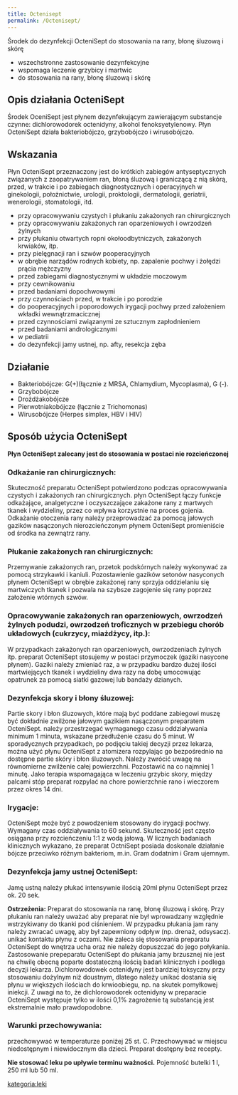 ```yaml
---
title: Octenisept
permalink: /Octenisept/
---
```


Środek do dezynfekcji OcteniSept do stosowania na rany, błonę śluzową i skórę

-   wszechstronne zastosowanie dezynfekcyjne
-   wspomaga leczenie grzybicy i martwic
-   do stosowania na rany, błonę śluzową i skórę

Opis działania OcteniSept
-------------------------

Środek OceniSept jest płynem dezynfekującym zawierającym substancje czynne: dichlorowodorek octenidyny, alkohol fenoksyetylenowy. Płyn OcteniSept działa bakteriobójczo, grzybobójczo i wirusobójczo.

Wskazania
---------

Płyn OcteniSept przeznaczony jest do krótkich zabiegów antyseptycznych związanych z zaopatrywaniem ran, błoną śluzową i graniczącą z nią skórą, przed, w trakcie i po zabiegach diagnostycznych i operacyjnych w ginekologii, położnictwie, urologii, proktologii, dermatologii, geriatrii, wenerologii, stomatologii, itd.

-   przy opracowywaniu czystych i płukaniu zakażonych ran chirurgicznych
-   przy opracowywaniu zakażonych ran oparzeniowych i owrzodzeń żylnych
-   przy płukaniu otwartych ropni okołoodbytniczych, zakażonych krwiaków, itp.
-   przy pielęgnacji ran i szwów pooperacyjnych
-   w obrębie narządów rodnych kobiety, np. zapalenie pochwy i żołędzi prącia mężczyzny
-   przed zabiegami diagnostycznymi w układzie moczowym
-   przy cewnikowaniu
-   przed badaniami dopochwowymi
-   przy czynnościach przed, w trakcie i po porodzie
-   do pooperacyjnych i poporodowych irygacji pochwy przed założeniem wkładki wewnątrzmacicznej
-   przed czynnościami związanymi ze sztucznym zapłodnieniem
-   przed badaniami andrologicznymi
-   w pediatrii
-   do dezynfekcji jamy ustnej, np. afty, resekcja zęba

Działanie
---------

-   Bakteriobójcze: G(+)(łącznie z MRSA, Chlamydium, Mycoplasma), G (-).
-   Grzybobójcze
-   Drożdżakobójcze
-   Pierwotniakobójcze (łącznie z Trichomonas)
-   Wirusobójcze (Herpes simplex, HBV i HIV)

Sposób użycia OcteniSept
------------------------

**Płyn OcteniSept zalecany jest do stosowania w postaci nie rozcieńczonej**

### Odkażanie ran chirurgicznych:

Skuteczność preparatu OcteniSept potwierdzono podczas opracowywania czystych i zakażonych ran chirurgicznych. płyn OcteniSept łączy funkcje odkażające, analgetyczne i oczyszczające zakażone rany z martwych tkanek i wydzieliny, przez co wpływa korzystnie na proces gojenia. Odkażanie otoczenia rany należy przeprowadzać za pomocą jałowych gazików nasączonych nierozcieńczonym płynem OcteniSept promieniście od środka na zewnątrz rany.

### Płukanie zakażonych ran chirurgicznych:

Przemywanie zakażonych ran, przetok podskórnych należy wykonywać za pomocą strzykawki i kaniuli. Pozostawienie gazików setonów nasyconych płynem OcteniSept w obrębie zakażonej rany sprzyja oddzielaniu się martwiczych tkanek i pozwala na szybsze zagojenie się rany poprzez założenie wtórnych szwów.

### Opracowywanie zakażonych ran oparzeniowych, owrzodzeń żylnych podudzi, owrzodzeń troficznych w przebiegu chorób układowych (cukrzycy, miażdżycy, itp.):

W przypadkach zakażonych ran oparzeniowych, owrzodzeniach żylnych itp. preparat OcteniSept stosujemy w postaci przymoczek (gaziki nasycone płynem). Gaziki należy zmieniać raz, a w przypadku bardzo dużej ilości martwiejących tkanek i wydzieliny dwa razy na dobę umocowując opatrunek za pomocą siatki gazowej lub bandaży dzianych.

### Dezynfekcja skory i błony śluzowej:

Partie skory i błon śluzowych, które mają być poddane zabiegowi muszę być dokładnie zwilżone jałowym gazikiem nasączonym preparatem OcteniSept. należy przestrzegać wymaganego czasu oddziaływania minimum 1 minuta, wskazane przedłużenie czasu do 5 minut. W sporadycznych przypadkach, po podjęciu takiej decyzji przez lekarza, można użyć płynu OcteniSept z atomizera rozpylając go bezpośrednio na dostępne partie skóry i błon śluzowych. Należy zwrócić uwagę na równomierne zwilżenie całej powierzchni. Pozostawić na co najmniej 1 minutę. Jako terapia wspomagająca w leczeniu grzybic skory, między palcami stóp preparat rozpylać na chore powierzchnie rano i wieczorem przez okres 14 dni.

### Irygacje:

OcteniSept może być z powodzeniem stosowany do irygacji pochwy. Wymagany czas oddziaływania to 60 sekund. Skuteczność jest często osiągana przy rozcieńczeniu 1:1 z wodą jałową. W licznych badaniach klinicznych wykazano, że preparat OctniSept posiada doskonale działanie bójcze przeciwko różnym bakteriom, m.in. Gram dodatnim i Gram ujemnym.

### Dezynfekcja jamy ustnej OcteniSept:

Jamę ustną należy płukać intensywnie ilością 20ml płynu OcteniSept przez ok. 20 sek.

**Ostrzeżenia:** Preparat do stosowania na ranę, błonę śluzową i skórę. Przy płukaniu ran należy uważać aby preparat nie był wprowadzany względnie wstrzykiwany do tkanki pod ciśnieniem. W przypadku płukania jam rany należy zwracać uwagę, aby był zapewniony odpływ (np. drenaż, odsysacz). unikać kontaktu płynu z oczami. Nie zaleca się stosowania preparatu OcteniSept do wnętrza ucha oraz nie należy dopuszczać do jego połykania. Zastosowanie prepeparatu OcteniSept do płukania jamy brzusznej nie jest na chwilę obecną poparte dostateczną ilością badań klinicznych i podlega decyzji lekarza. Dichlorowodowek octenidyny jest bardziej toksyczny przy stosowaniu dożylnym niż doustnym, dlatego należy unikać dostania się płynu w większych ilościach do krwioobiegu, np. na skutek pomyłkowej iniekcji. Z uwagi na to, że dichlorowodorek octenidyny w preparacie OcteniSept występuje tylko w ilości 0,1% zagrożenie tą substancją jest ekstremalnie mało prawdopodobne.

### Warunki przechowywania:

przechowywać w temperaturze poniżej 25 st. C. Przechowywać w miejscu niedostępnym i niewidocznym dla dzieci. Preparat dostępny bez recepty.

**Nie stosować leku po upływie terminu ważności.** Pojemność butelki 1 l, 250 ml lub 50 ml.

[kategoria:leki](/kategoria:leki "wikilink")